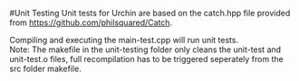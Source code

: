 #Unit Testing
Unit tests for Urchin are based on the catch.hpp file provided from https://github.com/philsquared/Catch.

Compiling and executing the main-test.cpp will run unit tests.  
Note: The makefile in the unit-testing folder only cleans the unit-test and unit-test.o files, full recompilation has to be triggered seperately from the src folder makefile.
